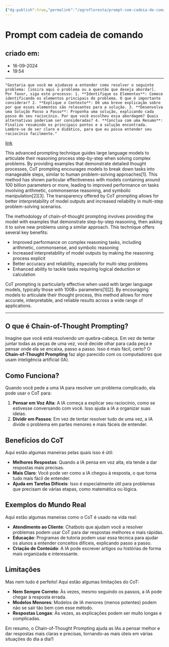 ```yaml
---
{"dg-publish":true,"permalink":"/agrofloresta/prompt-com-cadeia-de-comando/","dgHomeLink":true,"dgShowLocalGraph":true,"dgShowFileTree":true,"noteIcon":""}
---
```


# Prompt com cadeia de comando

## criado em: 
- 16-09-2024
- 19:54
---
```
"Gostaria que você me ajudasse a entender como resolver o seguinte problema: [insira aqui o problema ou a questão que deseja abordar]. Por favor, siga este processo: 1. **Identifique os Elementos**: Comece identificando os elementos principais do problema. O que é importante considerar? 2. **Explique o Contexto**: Dê uma breve explicação sobre por que esses elementos são relevantes para a solução. 3. **Desenvolva uma Solução Passo a Passo**: Proponha uma solução, explicando cada passo do seu raciocínio. Por que você escolheu essa abordagem? Quais alternativas poderiam ser consideradas? 4. **Conclua com uma Resumo**: Finalize resumindo os principais pontos e a solução encontrada. Lembre-se de ser claro e didático, para que eu possa entender seu raciocínio facilmente."
```

[link](https://www.perplexity.ai/page/ai-s-chain-of-thought-explaine-uvCWFvjKTrK8Y1b94WjaWg)

This advanced prompting technique guides large language models to articulate their reasoning process step-by-step when solving complex problems. By providing examples that demonstrate detailed thought processes, CoT prompting encourages models to break down tasks into manageable steps, similar to human problem-solving approaches[1]. This method has shown particular effectiveness with models containing around 100 billion parameters or more, leading to improved performance on tasks involving arithmetic, commonsense reasoning, and symbolic manipulation[2][3]. The transparency offered by CoT prompting allows for better interpretability of model outputs and increased reliability in multi-step problem-solving scenarios.

The methodology of chain-of-thought prompting involves providing the model with examples that demonstrate step-by-step reasoning, then asking it to solve new problems using a similar approach. This technique offers several key benefits:

* Improved performance on complex reasoning tasks, including arithmetic, commonsense, and symbolic reasoning
* Increased interpretability of model outputs by making the reasoning process explicit
* Better accuracy and reliability, especially for multi-step problems
* Enhanced ability to tackle tasks requiring logical deduction or calculation

CoT prompting is particularly effective when used with larger language models, typically those with 100B+ parameters[1][2]. By encouraging models to articulate their thought process, this method allows for more accurate, interpretable, and reliable results across a wide range of applications.

--- 
## O que é Chain-of-Thought Prompting?

Imagine que você está resolvendo um quebra-cabeça. Em vez de tentar juntar todas as peças de uma vez, você decide olhar para cada peça e pensar onde ela se encaixa, passo a passo. Isso é mais fácil, certo? O **Chain-of-Thought Prompting** faz algo parecido com os computadores que usam inteligência artificial (IA).

## Como Funciona?

Quando você pede a uma IA para resolver um problema complicado, ela pode usar o CoT para:

1. **Pensar em Voz Alta**: A IA começa a explicar seu raciocínio, como se estivesse conversando com você. Isso ajuda a IA a organizar suas ideias.
2. **Dividir em Passos**: Em vez de tentar resolver tudo de uma vez, a IA divide o problema em partes menores e mais fáceis de entender.

## Benefícios do CoT

Aqui estão algumas maneiras pelas quais isso é útil:

- **Melhores Respostas**: Quando a IA pensa em voz alta, ela tende a dar respostas mais precisas.
- **Mais Claro**: Você pode ver como a IA chegou à resposta, o que torna tudo mais fácil de entender.
- **Ajuda em Tarefas Difíceis**: Isso é especialmente útil para problemas que precisam de várias etapas, como matemática ou lógica.

## Exemplos do Mundo Real

Aqui estão algumas maneiras como o CoT é usado na vida real:

- **Atendimento ao Cliente**: Chatbots que ajudam você a resolver problemas podem usar CoT para dar respostas melhores e mais rápidas.
- **Educação**: Programas de tutoria podem usar essa técnica para ajudar os alunos a entender conceitos difíceis, explicando passo a passo.
- **Criação de Conteúdo**: A IA pode escrever artigos ou histórias de forma mais organizada e interessante.

## Limitações

Mas nem tudo é perfeito! Aqui estão algumas limitações do CoT:

- **Nem Sempre Correto**: Às vezes, mesmo seguindo os passos, a IA pode chegar à resposta errada.
- **Modelos Menores**: Modelos de IA menores (menos potentes) podem não se sair tão bem com esse método.
- **Respostas Longas**: Às vezes, as explicações podem ser muito longas e complicadas.

Em resumo, o Chain-of-Thought Prompting ajuda as IAs a pensar melhor e dar respostas mais claras e precisas, tornando-as mais úteis em várias situações do dia a dia!1
